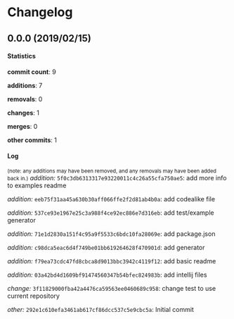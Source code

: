# Changelog
## 0.0.0 (2019/02/15)
#### Statistics
**commit count**: 9

**additions**: 7

**removals**: 0

**changes**: 1

**merges**: 0

**other commits**: 1

#### Log
<small>(note: any additions may have been removed, and any removals may have been added back in.)</small>
*addition:* `5f0c3db6313317e93220011c4c26a55cfa750ae5`: add more info to examples readme

*addition:* `eeb75f31aa45a630b30aff066ffe2f2d81ab4b0a`: add codealike file

*addition:* `537ce93e1967e25c3a988f4ce92ec886e7d316eb`: add test/example generator

*addition:* `71e1d2830a151f4c95a9f5533c6bdc10fa28069e`: add package.json

*addition:* `c98dca5eac6d4f749be01bb619264628f470901d`: add generator

*addition:* `f79ea73cdc47fd8cbca8d9013bbc3942c4119f12`: add basic readme

*addition:* `03a42bd4d1609bf91474560347b54bfec824983b`: add intellij files

*change:* `3f11829000fba42a4476ca59563ee0460689c958`: change test to use current repository

*other:* `292e1c610efa3461ab617cf86dcc537c5e9cbc5a`: Initial commit

